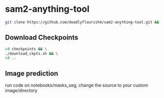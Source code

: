 # sam2-anything-tool
```bash
git clone https://github.com/deadlyflourish4/sam2-anything-tool.git && cd sam2-anything-tool
```
## Download Checkpoints
```bash
cd checkpoints && \
./download_ckpts.sh && \
cd ..
```
## Image prediction
run code on notebooks/masks_seg, change the source to your custom image/directory